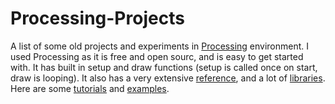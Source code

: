 # Processing-Projects
A list of some old projects and experiments in [Processing](https://processing.org/) environment. I used Processing as it is free and open sourc, and is easy to get started with. It has built in setup and draw functions (setup is called once on start, draw is looping). It also has a very extensive [reference](https://processing.org/reference/), and a lot of [libraries](https://processing.org/reference/libraries/). Here are some [tutorials](https://processing.org/tutorials/) and [examples](https://processing.org/examples).
